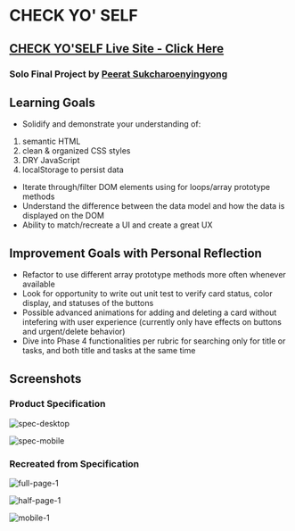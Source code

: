 # CHECK YO' SELF

## [CHECK YO'SELF Live Site - Click Here](https://peeratmac.github.io/check-yo-self/)

### Solo Final Project by [Peerat Sukcharoenyingyong](https://github.com/peeratmac)

## Learning Goals

- Solidify and demonstrate your understanding of:

1. semantic HTML
1. clean & organized CSS styles
1. DRY JavaScript
1. localStorage to persist data

- Iterate through/filter DOM elements using for loops/array prototype methods
- Understand the difference between the data model and how the data is displayed on the DOM
- Ability to match/recreate a UI and create a great UX

## Improvement Goals with Personal Reflection

- Refactor to use different array prototype methods more often whenever available
- Look for opportunity to write out unit test to verify card status, color display, and statuses of the buttons
- Possible advanced animations for adding and deleting a card without intefering with user experience (currently only have effects on buttons and urgent/delete behavior)
- Dive into Phase 4 functionalities per rubric for searching only for title or tasks, and both title and tasks at the same time

## Screenshots

### Product Specification

![spec-desktop](screenshots/check-yo-self-spec.jpg 'Desktop Spec')

![spec-mobile](screenshots/check-yo-self-spec-mobile.jpg 'Mobile Spec')

### Recreated from Specification

![full-page-1](screenshots/full-screen-with-temp-tasks.png 'Full Screen with Some Tasks in composing ToDo phase')

![half-page-1](screenshots/half-screen-urgency-filtered.png 'Shrunken to approximately half screen size')

![mobile-1](screenshots/mobile-layout-full-screen.png 'Mobile Layout')
